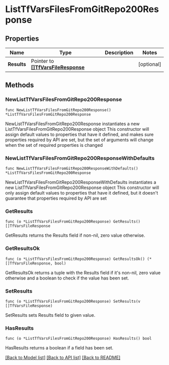 # ListTfVarsFilesFromGitRepo200Response

## Properties

Name | Type | Description | Notes
------------ | ------------- | ------------- | -------------
**Results** | Pointer to [**[]TfVarsFileResponse**](TfVarsFileResponse.md) |  | [optional] 

## Methods

### NewListTfVarsFilesFromGitRepo200Response

`func NewListTfVarsFilesFromGitRepo200Response() *ListTfVarsFilesFromGitRepo200Response`

NewListTfVarsFilesFromGitRepo200Response instantiates a new ListTfVarsFilesFromGitRepo200Response object
This constructor will assign default values to properties that have it defined,
and makes sure properties required by API are set, but the set of arguments
will change when the set of required properties is changed

### NewListTfVarsFilesFromGitRepo200ResponseWithDefaults

`func NewListTfVarsFilesFromGitRepo200ResponseWithDefaults() *ListTfVarsFilesFromGitRepo200Response`

NewListTfVarsFilesFromGitRepo200ResponseWithDefaults instantiates a new ListTfVarsFilesFromGitRepo200Response object
This constructor will only assign default values to properties that have it defined,
but it doesn't guarantee that properties required by API are set

### GetResults

`func (o *ListTfVarsFilesFromGitRepo200Response) GetResults() []TfVarsFileResponse`

GetResults returns the Results field if non-nil, zero value otherwise.

### GetResultsOk

`func (o *ListTfVarsFilesFromGitRepo200Response) GetResultsOk() (*[]TfVarsFileResponse, bool)`

GetResultsOk returns a tuple with the Results field if it's non-nil, zero value otherwise
and a boolean to check if the value has been set.

### SetResults

`func (o *ListTfVarsFilesFromGitRepo200Response) SetResults(v []TfVarsFileResponse)`

SetResults sets Results field to given value.

### HasResults

`func (o *ListTfVarsFilesFromGitRepo200Response) HasResults() bool`

HasResults returns a boolean if a field has been set.


[[Back to Model list]](../README.md#documentation-for-models) [[Back to API list]](../README.md#documentation-for-api-endpoints) [[Back to README]](../README.md)


